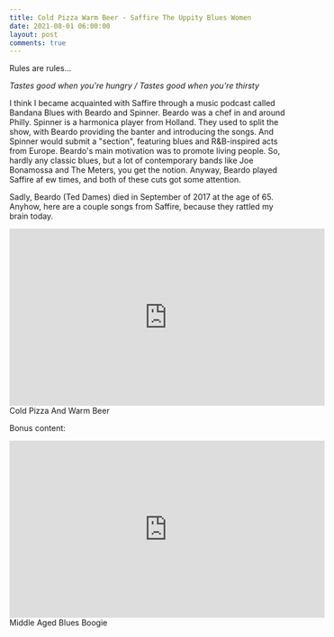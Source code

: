 ```yaml
---
title: Cold Pizza Warm Beer - Saffire The Uppity Blues Women
date: 2021-08-01 06:00:00
layout: post
comments: true
---
```

Rules are rules...

*Tastes good when you're hungry / Tastes good when you're thirsty*

I think I became acquainted with Saffire through a music podcast called Bandana Blues with Beardo and Spinner. Beardo was a chef in and around Philly. Spinner is a harmonica player from Holland. They used to split the show, with Beardo providing the banter and introducing the songs. And Spinner would submit a "section", featuring blues and R&B-inspired acts from Europe. Beardo's main motivation was to promote living people. So, hardly any classic blues, but a lot of contemporary bands like Joe Bonamossa and The Meters, you get the notion. Anyway, Beardo played Saffire af ew times, and both of these cuts got some attention.

Sadly, Beardo (Ted Dames) died in September of 2017 at the age of 65. Anyhow, here are a couple songs from Saffire, because they rattled my brain today.

<iframe width="560" height="315" src="https://www.youtube.com/embed/ntYPHluQNU0" title="YouTube video player" frameborder="0" allow="accelerometer; autoplay; clipboard-write; encrypted-media; gyroscope; picture-in-picture" allowfullscreen></iframe>
Cold Pizza And Warm Beer


Bonus content:

<iframe width="560" height="315" src="https://www.youtube.com/embed/41ls5idso6Q" title="YouTube video player" frameborder="0" allow="accelerometer; autoplay; clipboard-write; encrypted-media; gyroscope; picture-in-picture" allowfullscreen></iframe>
Middle Aged Blues Boogie

